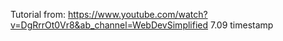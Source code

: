 Tutorial from:
https://www.youtube.com/watch?v=DgRrrOt0Vr8&ab_channel=WebDevSimplified
7.09 timestamp